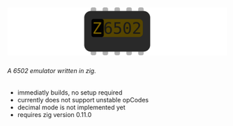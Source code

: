 # ![Z6502](logo.svg)
###### A 6502 emulator written in zig.


- immediatly builds, no setup required
- currently does not support unstable opCodes
- decimal mode is not implemented yet
- requires zig version 0.11.0
